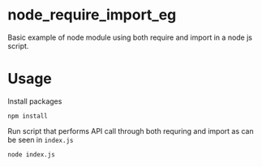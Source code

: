 # node_require_import_eg
Basic example of node module using both require and import in a node js script.

# Usage
Install packages
```
npm install
```

Run script that performs API call through both requring and import as can be seen in `index.js`

```
node index.js
```
